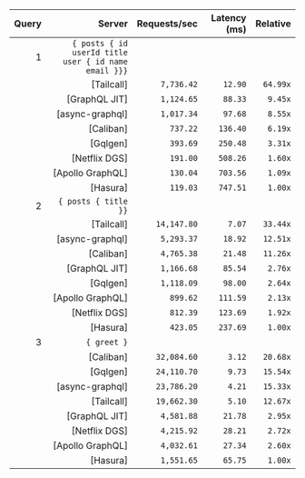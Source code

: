 <!-- PERFORMANCE_RESULTS_START -->

| Query | Server | Requests/sec | Latency (ms) | Relative |
|-------:|--------:|--------------:|--------------:|---------:|
| 1 | `{ posts { id userId title user { id name email }}}` |
|| [Tailcall] | `7,736.42` | `12.90` | `64.99x` |
|| [GraphQL JIT] | `1,124.65` | `88.33` | `9.45x` |
|| [async-graphql] | `1,017.34` | `97.68` | `8.55x` |
|| [Caliban] | `737.22` | `136.40` | `6.19x` |
|| [Gqlgen] | `393.69` | `250.48` | `3.31x` |
|| [Netflix DGS] | `191.00` | `508.26` | `1.60x` |
|| [Apollo GraphQL] | `130.04` | `703.56` | `1.09x` |
|| [Hasura] | `119.03` | `747.51` | `1.00x` |
| 2 | `{ posts { title }}` |
|| [Tailcall] | `14,147.80` | `7.07` | `33.44x` |
|| [async-graphql] | `5,293.37` | `18.92` | `12.51x` |
|| [Caliban] | `4,765.38` | `21.48` | `11.26x` |
|| [GraphQL JIT] | `1,166.68` | `85.54` | `2.76x` |
|| [Gqlgen] | `1,118.09` | `98.00` | `2.64x` |
|| [Apollo GraphQL] | `899.62` | `111.59` | `2.13x` |
|| [Netflix DGS] | `812.39` | `123.69` | `1.92x` |
|| [Hasura] | `423.05` | `237.69` | `1.00x` |
| 3 | `{ greet }` |
|| [Caliban] | `32,084.60` | `3.12` | `20.68x` |
|| [Gqlgen] | `24,110.70` | `9.73` | `15.54x` |
|| [async-graphql] | `23,786.20` | `4.21` | `15.33x` |
|| [Tailcall] | `19,662.30` | `5.10` | `12.67x` |
|| [GraphQL JIT] | `4,581.88` | `21.78` | `2.95x` |
|| [Netflix DGS] | `4,215.92` | `28.21` | `2.72x` |
|| [Apollo GraphQL] | `4,032.61` | `27.34` | `2.60x` |
|| [Hasura] | `1,551.65` | `65.75` | `1.00x` |

<!-- PERFORMANCE_RESULTS_END -->
